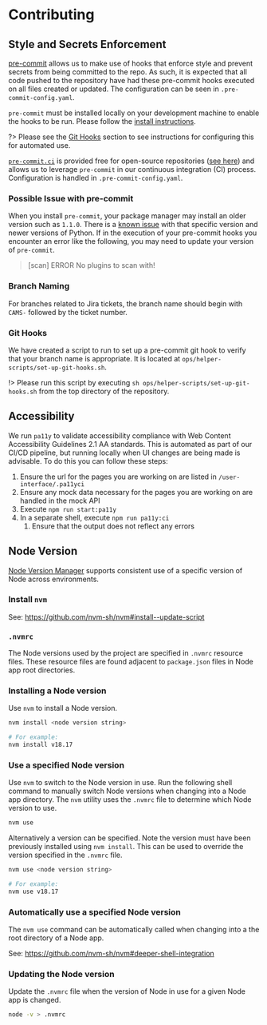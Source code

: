 # Contributing

## Style and Secrets Enforcement

[pre-commit](https://pre-commit.com) allows us to make use of hooks that enforce style and prevent secrets from being committed to the repo. As such, it is expected that all code pushed to the repository have had these pre-commit hooks executed on all files created or updated. The configuration can be seen in `.pre-commit-config.yaml`.

`pre-commit` must be installed locally on your development machine to enable the hooks to be run. Please follow the [install instructions](https://pre-commit.com/index.html#installation).

?> Please see the [Git Hooks](#git-hooks) section to see instructions for configuring this for automated use.

[`pre-commit.ci`](https://pre-commit.ci/) is provided free for open-source repositories ([see here](https://pre-commit.ci/#pricing)) and allows us to leverage `pre-commit` in our continuous integration (CI) process. Configuration is handled in `.pre-commit-config.yaml`.

### Possible Issue with pre-commit

When you install `pre-commit`, your package manager may install an older version such as `1.1.0`. There is a [known issue](https://github.com/Yelp/detect-secrets/issues/452) with that specific version and newer versions of Python. If in the execution of your pre-commit hooks you encounter an error like the following, you may need to update your version of `pre-commit`.

> [scan] ERROR No plugins to scan with!

### Branch Naming

For branches related to Jira tickets, the branch name should begin with `CAMS-` followed by the ticket number.

### Git Hooks

We have created a script to run to set up a pre-commit git hook to verify that your branch name is appropriate. It is located at `ops/helper-scripts/set-up-git-hooks.sh`.

!> Please run this script by executing `sh ops/helper-scripts/set-up-git-hooks.sh` from the top directory of the repository.

## Accessibility

We run `pa11y` to validate accessibility compliance with Web Content Accessibility Guidelines 2.1 AA standards. This is automated as part of our CI/CD pipeline, but running locally when UI changes are being made is advisable. To do this you can follow these steps:

1. Ensure the url for the pages you are working on are listed in `/user-interface/.pa11yci`
1. Ensure any mock data necessary for the pages you are working on are handled in the mock API
1. Execute `npm run start:pa11y`
1. In a separate shell, execute `npm run pa11y:ci`
    1. Ensure that the output does not reflect any errors

## Node Version

[Node Version Manager](https://github.com/nvm-sh/nvm) supports consistent use of a specific version of Node across environments.

### Install `nvm`

See: https://github.com/nvm-sh/nvm#install--update-script

### `.nvmrc`

The Node versions used by the project are specified in `.nvmrc` resource files. These resource files are found adjacent to `package.json` files
in Node app root directories.

### Installing a Node version

Use `nvm` to install a Node version.

```sh
nvm install <node version string>

# For example:
nvm install v18.17
```

### Use a specified Node version

Use `nvm` to switch to the Node version in use. Run the following shell command to manually switch Node versions
when changing into a Node app directory. The `nvm` utility uses the `.nvmrc` file to determine which Node version to use.

```sh
nvm use
```

Alternatively a version can be specified. Note the version must have been previously installed using `nvm install`. This can be
used to override the version specified in the `.nvmrc` file.

```sh
nvm use <node version string>

# For example:
nvm use v18.17
```

### Automatically use a specified Node version

The `nvm use` command can be automatically called when changing into a the root directory of a Node app.

See: https://github.com/nvm-sh/nvm#deeper-shell-integration

### Updating the Node version

Update the `.nvmrc` file when the version of Node in use for a given Node app is changed.

```sh
node -v > .nvmrc
```
